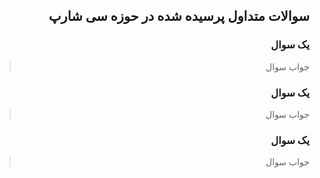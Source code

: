 <div dir="rtl" lang="fa">

## سوالات متداول پرسیده شده در حوزه سی شارپ


<h3>یک سوال</h3>

<blockquote>
  <p>جواب سوال</p>
</blockquote>

<h3>یک سوال</h3>

<blockquote>
  <p>جواب سوال</p>
</blockquote>

<h3>یک سوال</h3>

<blockquote>
  <p>جواب سوال</p>
</blockquote>



</div>
